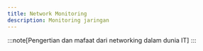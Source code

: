 ```yaml
---
title: Network Monitoring
description: Monitoring jaringan
---
```


:::note[Pengertian dan mafaat dari networking dalam dunia IT]
:::


